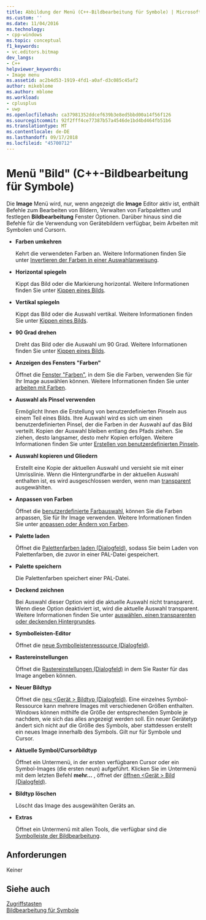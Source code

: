 ```yaml
---
title: Abbildung der Menü (C++-Bildbearbeitung für Symbole) | Microsoft-Dokumentation
ms.custom: ''
ms.date: 11/04/2016
ms.technology:
- cpp-windows
ms.topic: conceptual
f1_keywords:
- vc.editors.bitmap
dev_langs:
- C++
helpviewer_keywords:
- Image menu
ms.assetid: ac2b4d53-1919-4fd1-a0af-d3c085c45af2
author: mikeblome
ms.author: mblome
ms.workload:
- cplusplus
- uwp
ms.openlocfilehash: ca37981352ddcef639b3e8ed5bbd00a14f56f126
ms.sourcegitcommit: 92f2fff4ce77387b57a4546de1bd4bd464fb51b6
ms.translationtype: MT
ms.contentlocale: de-DE
ms.lasthandoff: 09/17/2018
ms.locfileid: "45700712"
---
```

# <a name="image-menu-c-image-editor-for-icons"></a>Menü "Bild" (C++-Bildbearbeitung für Symbole)

Die **Image** Menü wird, nur, wenn angezeigt die **Image** Editor aktiv ist, enthält Befehle zum Bearbeiten von Bildern, Verwalten von Farbpaletten und festlegen **Bildbearbeitung** Fenster Optionen. Darüber hinaus sind die Befehle für die Verwendung von Gerätebildern verfügbar, beim Arbeiten mit Symbolen und Cursorn.

- **Farben umkehren**

   Kehrt die verwendeten Farben an. Weitere Informationen finden Sie unter [Invertieren der Farben in einer Auswahlanweisung](../windows/inverting-the-colors-in-a-selection-image-editor-for-icons.md).

- **Horizontal spiegeln**

   Kippt das Bild oder die Markierung horizontal. Weitere Informationen finden Sie unter [Kippen eines Bilds](../windows/flipping-an-image-image-editor-for-icons.md).

- **Vertikal spiegeln**

   Kippt das Bild oder die Auswahl vertikal. Weitere Informationen finden Sie unter [Kippen eines Bilds](../windows/flipping-an-image-image-editor-for-icons.md).

- **90 Grad drehen**

   Dreht das Bild oder die Auswahl um 90 Grad. Weitere Informationen finden Sie unter [Kippen eines Bilds](../windows/flipping-an-image-image-editor-for-icons.md).

- **Anzeigen des Fensters "Farben"**

   Öffnet die [Fenster "Farben"](../windows/colors-window-image-editor-for-icons.md), in dem Sie die Farben, verwenden Sie für Ihr Image auswählen können. Weitere Informationen finden Sie unter [arbeiten mit Farben](../windows/working-with-color-image-editor-for-icons.md).

- **Auswahl als Pinsel verwenden**

   Ermöglicht Ihnen die Erstellung von benutzerdefinierten Pinseln aus einem Teil eines Bilds. Ihre Auswahl wird es sich um einen benutzerdefinierten Pinsel, der die Farben in der Auswahl auf das Bild verteilt. Kopien der Auswahl bleiben entlang des Pfads ziehen. Sie ziehen, desto langsamer, desto mehr Kopien erfolgen. Weitere Informationen finden Sie unter [Erstellen von benutzerdefinierten Pinseln](../windows/creating-a-custom-brush-image-editor-for-icons.md).

- **Auswahl kopieren und Gliedern**

   Erstellt eine Kopie der aktuellen Auswahl und versieht sie mit einer Umrisslinie. Wenn die Hintergrundfarbe in der aktuellen Auswahl enthalten ist, es wird ausgeschlossen werden, wenn man [transparent](../windows/choosing-a-transparent-or-opaque-background-image-editor-for-icons.md) ausgewählten.

- **Anpassen von Farben**

   Öffnet die [benutzerdefinierte Farbauswahl](../windows/custom-color-selector-dialog-box-image-editor-for-icons.md), können Sie die Farben anpassen, Sie für Ihr Image verwenden. Weitere Informationen finden Sie unter [anpassen oder Ändern von Farben](../windows/customizing-or-changing-colors-image-editor-for-icons.md).

- **Palette laden**

   Öffnet die [Palettenfarben laden (Dialogfeld)](../windows/load-palette-colors-dialog-box-image-editor-for-icons.md), sodass Sie beim Laden von Palettenfarben, die zuvor in einer PAL-Datei gespeichert.

- **Palette speichern**

   Die Palettenfarben speichert einer PAL-Datei.

- **Deckend zeichnen**

   Bei Auswahl dieser Option wird die aktuelle Auswahl nicht transparent. Wenn diese Option deaktiviert ist, wird die aktuelle Auswahl transparent. Weitere Informationen finden Sie unter [auswählen, einen transparenten oder deckenden Hintergrundes](../windows/choosing-a-transparent-or-opaque-background-image-editor-for-icons.md).

- **Symbolleisten-Editor**

   Öffnet die [neue Symbolleistenressource (Dialogfeld)](../windows/new-toolbar-resource-dialog-box.md).

- **Rastereinstellungen**

   Öffnet die [Rastereinstellungen (Dialogfeld)](../windows/grid-settings-dialog-box-image-editor-for-icons.md) in dem Sie Raster für das Image angeben können.

- **Neuer Bildtyp**

   Öffnet die [neu \<Gerät > Bildtyp (Dialogfeld)](../windows/new-device-image-type-dialog-box-image-editor-for-icons.md). Eine einzelnes Symbol-Ressource kann mehrere Images mit verschiedenen Größen enthalten. Windows können mithilfe die Größe der entsprechenden Symbole je nachdem, wie sich das alles angezeigt werden soll. Ein neuer Gerätetyp ändert sich nicht auf die Größe des Symbols, aber stattdessen erstellt ein neues Image innerhalb des Symbols. Gilt nur für Symbole und Cursor.

- **Aktuelle Symbol/Cursorbildtyp**

   Öffnet ein Untermenü, in der ersten verfügbaren Cursor oder ein Symbol-Images (die ersten neun) aufgeführt. Klicken Sie im Untermenü mit dem letzten Befehl **mehr...** , öffnet der [öffnen \<Gerät > Bild (Dialogfeld)](../windows/open-device-image-dialog-box-image-editor-for-icons.md).

- **Bildtyp löschen**

   Löscht das Image des ausgewählten Geräts an.

- **Extras**

   Öffnet ein Untermenü mit allen Tools, die verfügbar sind die [Symbolleiste der Bildbearbeitung](../windows/toolbar-image-editor-for-icons.md).

## <a name="requirements"></a>Anforderungen

Keiner

## <a name="see-also"></a>Siehe auch

[Zugriffstasten](../windows/accelerator-keys-image-editor-for-icons.md)  
[Bildbearbeitung für Symbole](../windows/image-editor-for-icons.md)